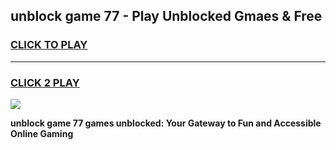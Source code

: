 
## unblock game 77 - Play Unblocked Gmaes & Free
<h3>
<a href="https://premium.freeplayer.one?title=unblock_game_77&ref=19F">CLICK TO PLAY</a></h3>
<hr>

<h3>
<a href="https://premium.freeplayer.one?title=unblock_game_77&ref=19F">CLICK 2 PLAY</a>
  
</h3>

<a href="https://premium.freeplayer.one?title=unblock_game_77&ref=19F/"><img src="https://clearcache.store/games.png"></a>


**unblock game 77 games unblocked: Your Gateway to Fun and Accessible Online Gaming**
